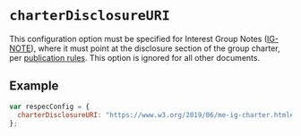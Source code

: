 # `charterDisclosureURI`

This configuration option must be specified for Interest Group Notes ([IG-NOTE](specStatus#specStatus-ig-note)), where it must point at the disclosure section of the group charter, per [publication rules](https://www.w3.org/pubrules/doc/rules/?profile=IG-NOTE#patPolReq). This option is ignored for all other documents.

## Example

```js
var respecConfig = {
  charterDisclosureURI: "https://www.w3.org/2019/06/me-ig-charter.html#patentpolicy",
};
```
